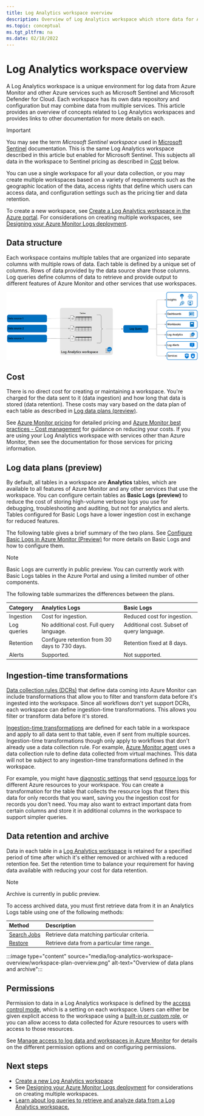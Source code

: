 ```yaml
---
title: Log Analytics workspace overview
description: Overview of Log Analytics workspace which store data for Azure Monitor Logs.
ms.topic: conceptual
ms.tgt_pltfrm: na
ms.date: 02/18/2022
---
```


# Log Analytics workspace overview
A Log Analytics workspace is a unique environment for log data from Azure Monitor and other Azure services such as Microsoft Sentinel and Microsoft Defender for Cloud. Each workspace has its own data repository and configuration but may combine data from multiple services. This article provides an overview of concepts related to Log Analytics workspaces and provides links to other documentation for more details on each.

> [!IMPORTANT]
> You may see the term *Microsoft Sentinel workspace* used in [Microsoft Sentinel](../../sentinel/overview.md) documentation. This is the same Log Analytics workspace described in this article but enabled for Microsoft Sentinel. This subjects all data in the workspace to Sentinel pricing as described in [Cost](#cost) below.

You can use a single workspace for all your data collection, or you may create multiple workspaces based on a  variety of requirements such as the geographic location of the data, access rights that define which users can access data, and configuration settings such as the pricing tier and data retention. 

To create a new workspace, see [Create a Log Analytics workspace in the Azure portal](./quick-create-workspace.md). For considerations on creating multiple workspaces, see [Designing your Azure Monitor Logs deployment](design-logs-deployment.md).


## Data structure
Each workspace contains multiple tables that are organized into separate columns with multiple rows of data. Each table is defined by a unique set of columns. Rows of data provided by the data source share those columns. Log queries define columns of data to retrieve and provide output to different features of Azure Monitor and other services that use workspaces.

[![Diagram that shows the Azure Monitor Logs structure.](media/data-platform-logs/logs-structure.png)](media/data-platform-logs/logs-structure.png#lightbox)


## Cost
There is no direct cost for creating or maintaining a workspace. You're charged for the data sent to it (data ingestion) and how long that data is stored (data retention). These costs may vary based on the data plan of each table as described in [Log data plans (preview)](#log-data-plans-preview). 

See [Azure Monitor pricing](https://azure.microsoft.com/pricing/details/monitor/) for detailed pricing and [Azure Monitor best practices - Cost management](../best-practices-cost.md) for guidance on reducing your costs. If you are using your Log Analytics workspace with services other than Azure Monitor, then see the documentation for those services for pricing information.

## Log data plans (preview)
By default, all tables in a workspace are **Analytics** tables, which are available to all features of Azure Monitor and any other services that use the workspace. You can configure certain tables as **Basic Logs (preview)** to reduce the cost of storing high-volume verbose logs you use for debugging, troubleshooting and auditing, but not for analytics and alerts. Tables configured for Basic Logs have a lower ingestion cost in exchange for reduced features. 

The following table gives a brief summary of the two plans. See [Configure Basic Logs in Azure Monitor (Preview)](basic-logs-configure.md) for more details on Basic Logs and how to configure them.

> [!NOTE]
> Basic Logs are currently in public preview. You can currently work with Basic Logs tables in the Azure Portal and using a limited number of other components.

The following table summarizes the differences between the plans.

| Category | Analytics Logs | Basic Logs |
|:---|:---|:---|
| Ingestion | Cost for ingestion. | Reduced cost for ingestion. |
| Log queries | No additional cost. Full query language. | Additional cost. Subset of query language. |
| Retention |  Configure retention from 30 days to 730 days. | Retention fixed at 8 days. |
| Alerts | Supported. | Not supported. |

## Ingestion-time transformations
[Data collection rules (DCRs)](../essentials/data-collection-rule-overview.md) that define data coming into Azure Monitor can include transformations that allow you to filter and transform data before it's ingested into the workspace. Since all workflows don't yet support DCRs, each workspace can define ingestion-time transformations. This allows you filter or transform data before it's stored. 

[Ingestion-time transformations](ingestion-time-transformations.md) are defined for each table in a workspace and apply to all data sent to that table, even if sent from multiple sources. Ingestion-time transformations though only apply to workflows that don't already use a data collection rule. For example, [Azure Monitor agent](../agents/azure-monitor-agent-overview.md) uses a data collection rule to define data collected from virtual machines. This data will not be subject to any ingestion-time transformations defined in the workspace. 

For example, you might have [diagnostic settings](../essentials/diagnostic-settings.md) that send [resource logs](../essentials/resource-logs.md) for different Azure resources to your workspace. You can create a transformation for the table that collects the resource logs that filters this data for only records that you want, saving you the ingestion cost for records you don't need. You may also want to extract important data from certain columns and store it in additional columns in the workspace to support simpler queries.


## Data retention and archive
Data in each table in a [Log Analytics workspace](log-analytics-workspace-overview.md) is retained for a specified period of time after which it's either removed or archived with a reduced retention fee. Set the retention time to balance your requirement for having data available with reducing your cost for data retention.

> [!NOTE]
> Archive is currently in public preview.

To access archived data, you must first retrieve data from it in an Analytics Logs table using one of the following methods:

| Method | Description |
|:---|:---|
| [Search Jobs](search-jobs.md) | Retrieve data matching particular criteria. |
| [Restore](restore.md) | Retrieve data from a particular time range. |

:::image type="content" source="media/log-analytics-workspace-overview/workspace-plan-overview.png" alt-text="Overview of data plans and archive":::


## Permissions
Permission to data in a Log Analytics workspace is defined by the [access control mode](design-logs-deployment.md#access-control-mode), which is a setting on each workspace. Users can either be given explicit access to the workspace using a [built-in or custom role](../roles-permissions-security.md), or you can allow access to data collected for Azure resources to users with access to those resources.

See [Manage access to log data and workspaces in Azure Monitor](manage-access.md) for details on the different permission options and on configuring permissions.

## Next steps

- [Create a new Log Analytics workspace](quick-create-workspace.md)
- See [Designing your Azure Monitor Logs deployment](design-logs-deployment.md) for considerations on creating multiple workspaces.
- [Learn about log queries to retrieve and analyze data from a Log Analytics workspace.](./log-query-overview.md)
